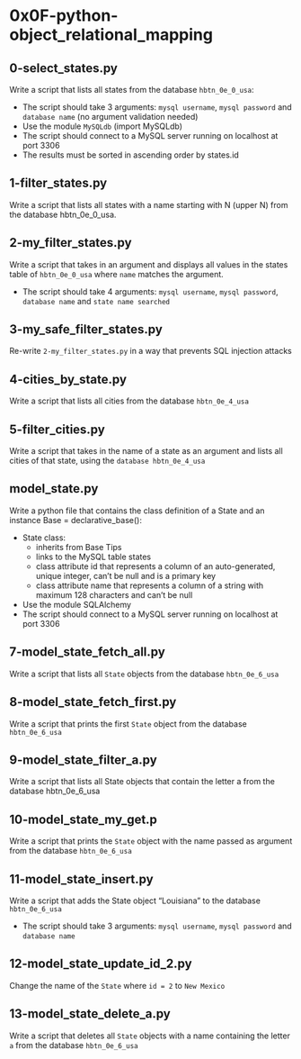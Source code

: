 # 0x0F-python-object_relational_mapping

## 0-select_states.py
Write a script that lists all states from the database `hbtn_0e_0_usa`:
- The script should take 3 arguments: `mysql username`, `mysql password` and `database name` (no argument validation needed)
- Use the module `MySQLdb` (import MySQLdb)
- The script should connect to a MySQL server running on localhost at port 3306
- The results must be sorted in ascending order by states.id

## 1-filter_states.py
Write a script that lists all states with a name starting with N (upper N) from the database hbtn_0e_0_usa.

## 2-my_filter_states.py
Write a script that takes in an argument and displays all values in the states table of `hbtn_0e_0_usa` where `name` matches the argument.
- The script should take 4 arguments: `mysql username`, `mysql password`, `database name` and `state name searched`

## 3-my_safe_filter_states.py
Re-write `2-my_filter_states.py` in a way that prevents SQL injection attacks

## 4-cities_by_state.py
Write a script that lists all cities from the database `hbtn_0e_4_usa`

## 5-filter_cities.py
Write a script that takes in the name of a state as an argument and lists all cities of that state, using the `database hbtn_0e_4_usa`

## model_state.py
Write a python file that contains the class definition of a State and an instance Base = declarative_base():
- State class:
   - inherits from Base Tips
   - links to the MySQL table states
   - class attribute id that represents a column of an auto-generated, unique integer, can’t be null and is a primary key
   - class attribute name that represents a column of a string with maximum 128 characters and can’t be null
- Use the module SQLAlchemy
- The script should connect to a MySQL server running on localhost at port 3306


## 7-model_state_fetch_all.py
Write a script that lists all `State` objects from the database `hbtn_0e_6_usa`

## 8-model_state_fetch_first.py
Write a script that prints the first `State` object from the database `hbtn_0e_6_usa`

## 9-model_state_filter_a.py
Write a script that lists all State objects that contain the letter a from the database hbtn_0e_6_usa

## 10-model_state_my_get.p
Write a script that prints the `State` object with the name passed as argument from the database `hbtn_0e_6_usa`

## 11-model_state_insert.py
Write a script that adds the State object “Louisiana” to the database `hbtn_0e_6_usa`
- The script should take 3 arguments: `mysql username`, `mysql password` and `database name`

## 12-model_state_update_id_2.py
Change the name of the `State` where `id = 2` to `New Mexico`

## 13-model_state_delete_a.py
Write a script that deletes all `State` objects with a name containing the letter `a` from the database `hbtn_0e_6_usa`
